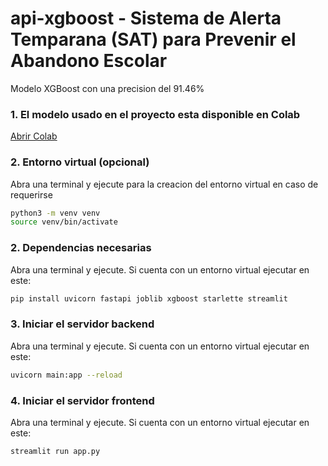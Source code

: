 # api-xgboost - Sistema de Alerta Temparana (SAT) para Prevenir el Abandono Escolar

Modelo XGBoost con una precision del 91.46%

### 1. El modelo usado en el proyecto esta disponible en Colab

[Abrir Colab](https://colab.research.google.com/drive/1GaiVXQF31XE854sKaDxZR6kCCjcOl0DC?usp=sharing)

### 2. Entorno virtual (opcional)

Abra una terminal y ejecute para la creacion del entorno virtual en caso de requerirse

```bash
python3 -m venv venv
source venv/bin/activate
```

### 2. Dependencias necesarias

Abra una terminal y ejecute. Si cuenta con un entorno virtual ejecutar en este:

```bash
pip install uvicorn fastapi joblib xgboost starlette streamlit
```

### 3. Iniciar el servidor backend
Abra una terminal y ejecute. Si cuenta con un entorno virtual ejecutar en este:

```bash
uvicorn main:app --reload
```

### 4. Iniciar el servidor frontend
Abra una terminal y ejecute. Si cuenta con un entorno virtual ejecutar en este:

```bash
streamlit run app.py
```
